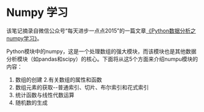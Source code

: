 # Numpy 学习

该笔记摘录自微信公众号“每天进步一点点2015”的一篇文章[《Python数据分析之numpy学习》](http://mp.weixin.qq.com/s?__biz=MzIxNjA2ODUzNg==&mid=2651435143&idx=1&sn=fb54e5d9129492a24a14fef71bf05af8#rd)。

Python模块中的numpy，这是一个处理数组的强大模块，而该模块也是其他数据分析模块（如pandas和scipy）的核心。下面将从这5个方面来介绍numpu模块的内容：

1. 数组的创建
2.有关数组的属性和函数
3. 数组元素的获取--普通索引、切片、布尔索引和花式索引
4. 统计函数与线性代数运算
5. 随机数的生成

